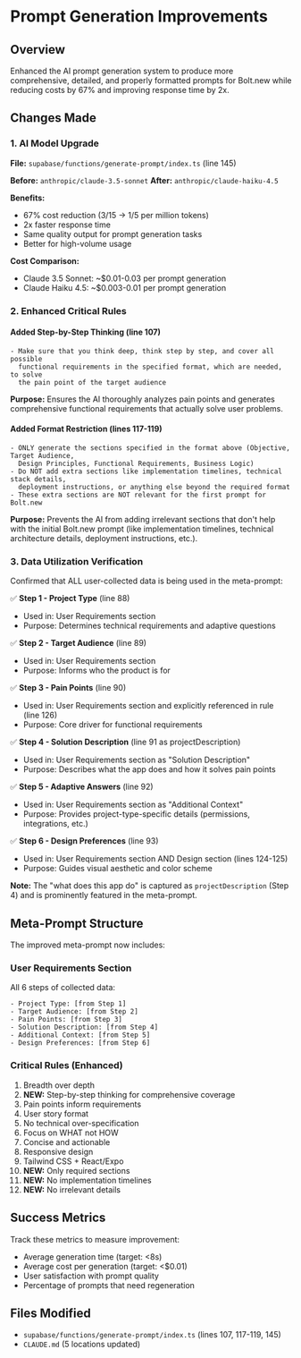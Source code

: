 # Prompt Generation Improvements

## Overview
Enhanced the AI prompt generation system to produce more comprehensive, detailed, and properly formatted prompts for Bolt.new while reducing costs by 67% and improving response time by 2x.

## Changes Made

### 1. AI Model Upgrade
**File:** `supabase/functions/generate-prompt/index.ts` (line 145)

**Before:** `anthropic/claude-3.5-sonnet`
**After:** `anthropic/claude-haiku-4.5`

**Benefits:**
- 67% cost reduction ($3/$15 → $1/$5 per million tokens)
- 2x faster response time
- Same quality output for prompt generation tasks
- Better for high-volume usage

**Cost Comparison:**
- Claude 3.5 Sonnet: ~$0.01-0.03 per prompt generation
- Claude Haiku 4.5: ~$0.003-0.01 per prompt generation

### 2. Enhanced Critical Rules

#### Added Step-by-Step Thinking (line 107)
```
- Make sure that you think deep, think step by step, and cover all possible
  functional requirements in the specified format, which are needed, to solve
  the pain point of the target audience
```

**Purpose:** Ensures the AI thoroughly analyzes pain points and generates comprehensive functional requirements that actually solve user problems.

#### Added Format Restriction (lines 117-119)
```
- ONLY generate the sections specified in the format above (Objective, Target Audience,
  Design Principles, Functional Requirements, Business Logic)
- Do NOT add extra sections like implementation timelines, technical stack details,
  deployment instructions, or anything else beyond the required format
- These extra sections are NOT relevant for the first prompt for Bolt.new
```

**Purpose:** Prevents the AI from adding irrelevant sections that don't help with the initial Bolt.new prompt (like implementation timelines, technical architecture details, deployment instructions, etc.).

### 3. Data Utilization Verification

Confirmed that ALL user-collected data is being used in the meta-prompt:

✅ **Step 1 - Project Type** (line 88)
- Used in: User Requirements section
- Purpose: Determines technical requirements and adaptive questions

✅ **Step 2 - Target Audience** (line 89)
- Used in: User Requirements section
- Purpose: Informs who the product is for

✅ **Step 3 - Pain Points** (line 90)
- Used in: User Requirements section and explicitly referenced in rule (line 126)
- Purpose: Core driver for functional requirements

✅ **Step 4 - Solution Description** (line 91 as projectDescription)
- Used in: User Requirements section as "Solution Description"
- Purpose: Describes what the app does and how it solves pain points

✅ **Step 5 - Adaptive Answers** (line 92)
- Used in: User Requirements section as "Additional Context"
- Purpose: Provides project-type-specific details (permissions, integrations, etc.)

✅ **Step 6 - Design Preferences** (line 93)
- Used in: User Requirements section AND Design section (lines 124-125)
- Purpose: Guides visual aesthetic and color scheme

**Note:** The "what does this app do" is captured as `projectDescription` (Step 4) and is prominently featured in the meta-prompt.

## Meta-Prompt Structure

The improved meta-prompt now includes:

### User Requirements Section
All 6 steps of collected data:
```
- Project Type: [from Step 1]
- Target Audience: [from Step 2]
- Pain Points: [from Step 3]
- Solution Description: [from Step 4]
- Additional Context: [from Step 5]
- Design Preferences: [from Step 6]
```

### Critical Rules (Enhanced)
1. Breadth over depth
2. **NEW:** Step-by-step thinking for comprehensive coverage
3. Pain points inform requirements
4. User story format
5. No technical over-specification
6. Focus on WHAT not HOW
7. Concise and actionable
8. Responsive design
9. Tailwind CSS + React/Expo
10. **NEW:** Only required sections
11. **NEW:** No implementation timelines
12. **NEW:** No irrelevant details

## Success Metrics

Track these metrics to measure improvement:
- Average generation time (target: <8s)
- Average cost per generation (target: <$0.01)
- User satisfaction with prompt quality
- Percentage of prompts that need regeneration

## Files Modified

- `supabase/functions/generate-prompt/index.ts` (lines 107, 117-119, 145)
- `CLAUDE.md` (5 locations updated)
